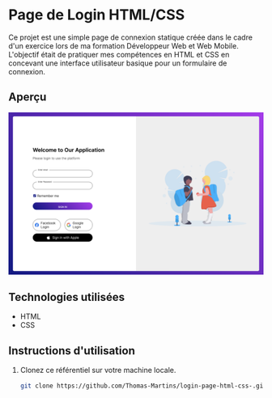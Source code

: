 # Page de Login HTML/CSS

Ce projet est une simple page de connexion statique créée dans le cadre d'un exercice lors de ma formation Développeur Web et Web Mobile. L'objectif était de pratiquer mes compétences en HTML et CSS en concevant une interface utilisateur basique pour un formulaire de connexion.

## Aperçu

<img src="./fullscreen.png" alt="capture">

## Technologies utilisées

- HTML
- CSS

## Instructions d'utilisation

1. Clonez ce référentiel sur votre machine locale.
   ```bash
   git clone https://github.com/Thomas-Martins/login-page-html-css-.git

